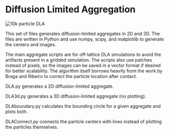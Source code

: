 # Diffusion Limited Aggregation

![10k particle DLA](https://github.com/michlkallen/diffusion_limited_aggregation/blob/master/DLA-10kParticles.png)

This set of files generates diffusion-limited aggregates in 2D and 3D. The files are written in Python and use numpy, scipy, and matplotlib to generate the centers and images.

The main aggregate scripts are for off-lattice DLA simulations to avoid the artifacts present in a gridded simulation. The scripts also use patches instead of pixels, so the images can be saved in a vector format if desired for better scalability. The algorithm itself borrows heavily from the work by Braga and Ribeiro to correct the particle location after contact.

DLA.py generates a 2D diffusion-limited aggregate.

DLA3d.py generates a 3D diffusion-limited aggregate (no plotting).

DLAboundary.py calculates the bounding circle for a given aggregate and plots both.

DLAConnect.py connects the particle centers with lines instead of plotting the particles themselves.

